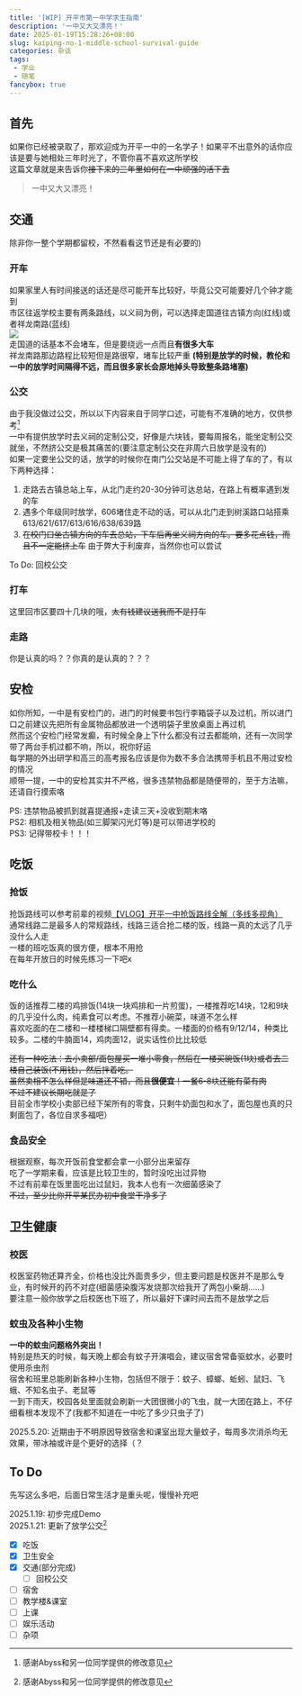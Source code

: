 ```yaml
---
title: '[WIP] 开平市第一中学求生指南'
description: '一中又大又漂亮！'
date: 2025-01-19T15:28:26+08:00
slug: kaiping-no-1-middle-school-survival-guide
categories: 杂谈
tags: 
 - 学业
 - 随笔
fancybox: true
---
```


## 首先  
如果你已经被录取了，那欢迎成为开平一中的一名学子！如果平不出意外的话你应该是要与她相处三年时光了，不管你喜不喜欢这所学校  
这篇文章就是来告诉你~~接下来的三年里如何在一中顽强的活下去~~  
> 一中又大又漂亮！

## 交通
除非你一整个学期都留校，不然看看这节还是有必要的)

### 开车
如果家里人有时间接送的话还是尽可能开车比较好，毕竟公交可能要好几个钟才能到  
市区往返学校主要有两条路线，以义祠为例，可以选择走国道往古镇方向(红线)或者祥龙南路(蓝线)  
![](Route.webp)  
走国道的话基本不会堵车，但是要绕远一点而且**有很多大车**  
祥龙南路那边路程比较短但是路很窄，堵车比较严重 **(特别是放学的时候，教伦和一中的放学时间隔得不远，而且很多家长会原地掉头导致整条路堵塞)**  

### 公交
由于我没做过公交，所以以下内容来自于同学口述，可能有不准确的地方，仅供参考[^1]  
一中有提供放学时去义祠的定制公交，好像是六块钱，要每周报名，能坐定制公交就坐，不然挤公交是极其痛苦的(要注意定制公交在非周六日放学是没有的)  
如果一定要坐公交的话，放学的时候你在南门公交站是不可能上得了车的了，有以下两种选择：  

 1. 走路去古镇总站上车，从北门走约20-30分钟可达总站，在路上有概率遇到发的车  
 2. 遇多个年级同时放学，606堵住走不动的话，可以从北门走到树溪路口站搭乘613/621/617/613/616/638/639路  
 3. ~~在校门口坐古镇方向的车去总站，下车后再坐义祠方向的车。要多花点钱，而且不一定能挤上车~~ 由于弊大于利废弃，当然你也可以尝试  

To Do: 回校公交

### 打车
这里回市区要四十几块的哦，~~太有钱建议送我而不是打车~~

### 走路
你是认真的吗？？你真的是认真的？？？

## 安检
如你所知，一中是有安检门的，进门的时候要书包行李箱袋子以及过机，所以进门口之前建议先把所有金属物品都放进一个透明袋子里放桌面上再过机  
然而这个安检门经常发癫，有时候全身上下什么都没有过去都能响，还有一次同学带了两台手机过都不响，所以，祝你好运  
每学期的外出研学和高三的高考报名应该是你为数不多合法携带手机且不用过安检的情况  
顺带一提，一中的安检其实并不严格，很多违禁物品都是随便带的，至于方法嘛，还请自行摸索咯  

PS: 违禁物品被抓到就喜提通报+走读三天+没收到期末咯  
PS2: 相机及相关物品(如三脚架闪光灯等)是可以带进学校的  
PS3: 记得带校卡！！！

## 吃饭

### 抢饭
抢饭路线可以参考前辈的视频[【VLOG】开平一中抢饭路线全解（多线多视角）](https://www.bilibili.com/video/BV1dj411g7yz/)    
通常线路二是最多人的常规路线，线路三适合抢二楼的饭，线路一真的太远了几乎没什么人走  
一楼的班吃饭真的很方便，根本不用抢  
在每年开放日的时候先练习一下吧x  

### 吃什么
饭的话推荐二楼的鸡排饭(14块一块鸡排和一片煎蛋)，一楼推荐吃14块，12和9块的几乎没什么肉，纯素食可以考虑。不推荐小碗菜，味道不怎么样  
喜欢吃面的在二楼和一楼楼梯口隔壁都有得卖。一楼面的价格有9/12/14，种类比较多。二楼的牛腩面14，鸡肉面12，说实话性价比比较低  

<del>还有一种吃法：去小卖部/面包屋买一堆小零食，然后在一楼买碗饭(1块)或者去二楼自己装饭(不用钱)，然后拌着吃。  
虽然卖相不怎么样但是味道还不错，而且**很便宜**！一餐6-8块还能有菜有肉  
不过不建议长期吃就是了</del>  
目前全市学校小卖部已经下架所有的零食，只剩牛奶面包和水了，面包屋也真的只剩面包了，各位自求多福吧）

### 食品安全
根据观察，每次开饭前食堂都会拿一小部分出来留存  
吃了一学期来看，应该是比较卫生的，暂时没吃出过异物  
不过有前辈在饭里面吃出过鼠妇，我本人也有一次细菌感染了  
~~不过，至少比你开平某民办初中食堂干净多了~~

## 卫生健康

### 校医
校医室药物还算齐全，价格也没比外面贵多少，但主要问题是校医并不是那么专业，有时候开的药不对症(细菌感染腹泻发烧那次给我开了两包小柴胡……)  
要注意一般你放学之后校医也下班了，所以最好下课时间去而不是放学之后

### 蚊虫及各种小生物
**一中的蚊虫问题格外突出！**  
特别是热天的时候，每天晚上都会有蚊子开演唱会，建议宿舍常备驱蚊水，必要时使用杀虫剂  
宿舍和班里总能刷新各种小生物，包括但不限于：蚊子、蟑螂、蚯蚓、鼠妇、飞蛾、不知名虫子、老鼠等  
一到下雨天，校园各处里面就会刷新一大团很微小的飞虫，就一大团在路上，不仔细看根本发现不了(我都不知道在一中吃了多少只虫子了)

2025.5.20: 近期由于不明原因导致宿舍和课室出现大量蚊子，每周多次消杀均无效果，带冰袖或许是个更好的选择（？  

## To Do
先写这么多吧，后面日常生活才是重头呢，慢慢补充吧

2025.1.19: 初步完成Demo  
2025.1.21: 更新了放学公交[^1]  

- [x] 吃饭
- [x] 卫生安全
- [x] 交通(部分完成)
  - [ ] 回校公交
- [ ] 宿舍
- [ ] 教学楼&课室
- [ ] 上课
- [ ] 娱乐活动
- [ ] 杂项

[^1]: 感谢Abyss和另一位同学提供的修改意见